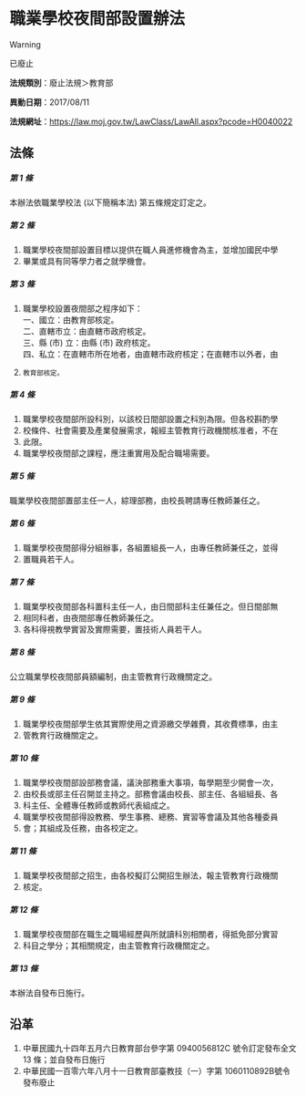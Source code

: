 # 職業學校夜間部設置辦法


> [!WARNING]
> 已廢止


**法規類別**：廢止法規＞教育部

**異動日期**：2017/08/11  

**法規網址**：https://law.moj.gov.tw/LawClass/LawAll.aspx?pcode=H0040022



## 法條
##### 第 1 條
本辦法依職業學校法 (以下簡稱本法) 第五條規定訂定之。

##### 第 2 條
1. 職業學校夜間部設置目標以提供在職人員進修機會為主，並增加國民中學
1. 畢業或具有同等學力者之就學機會。

##### 第 3 條
1. 職業學校設置夜間部之程序如下：  
一、國立：由教育部核定。  
二、直轄市立：由直轄市政府核定。  
三、縣 (市) 立：由縣 (市) 政府核定。  
四、私立：在直轄市所在地者，由直轄市政府核定；在直轄市以外者，由
1.     教育部核定。

##### 第 4 條
1. 職業學校夜間部所設科別，以該校日間部設置之科別為限。但各校斟酌學
1. 校條件、社會需要及產業發展需求，報經主管教育行政機關核准者，不在
1. 此限。
1. 職業學校夜間部之課程，應注重實用及配合職場需要。

##### 第 5 條
職業學校夜間部置部主任一人，綜理部務，由校長聘請專任教師兼任之。

##### 第 6 條
1. 職業學校夜間部得分組辦事，各組置組長一人，由專任教師兼任之，並得
1. 置職員若干人。

##### 第 7 條
1. 職業學校夜間部各科置科主任一人，由日間部科主任兼任之。但日間部無
1. 相同科者，由夜間部專任教師兼任之。
1. 各科得視教學實習及實際需要，置技術人員若干人。

##### 第 8 條
公立職業學校夜間部員額編制，由主管教育行政機關定之。

##### 第 9 條
1. 職業學校夜間部學生依其實際使用之資源繳交學雜費，其收費標準，由主
1. 管教育行政機關定之。

##### 第 10 條
1. 職業學校夜間部設部務會議，議決部務重大事項，每學期至少開會一次，
1. 由校長或部主任召開並主持之。部務會議由校長、部主任、各組組長、各
1. 科主任、全體專任教師或教師代表組成之。
1. 職業學校夜間部得設教務、學生事務、總務、實習等會議及其他各種委員
1. 會；其組成及任務，由各校定之。

##### 第 11 條
1. 職業學校夜間部之招生，由各校擬訂公開招生辦法，報主管教育行政機關
1. 核定。

##### 第 12 條
1. 職業學校夜間部在職生之職場經歷與所就讀科別相關者，得抵免部分實習
1. 科目之學分；其相關規定，由主管教育行政機關定之。

##### 第 13 條
本辦法自發布日施行。

## 沿革
1. 中華民國九十四年五月六日教育部台參字第 0940056812C  號令訂定發布全文 13 條；並自發布日施行
1. 中華民國一百零六年八月十一日教育部臺教技（一）字第 1060110892B號令發布廢止
